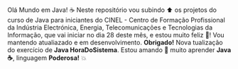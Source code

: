 Olá Mundo em Java! 
☕
Neste repositório vou subindo ⬆️ os projetos do curso de Java para iniciantes do CINEL - Centro de Formação Profissional da Indústria Electrónica, Energia, Telecomunicações e Tecnologias da Informação, que vai iniciar no dia 28 deste mês, e estou muito feliz 🥳! Vou mantendo atualiazado e em desenvolvimento. **Obrigado!**
Nova tualização do exercício de **Java HoraDoSistema**.
Estou amando 💓 muito aprender **Java ☕**, linguagem **Poderosa!** 💥
